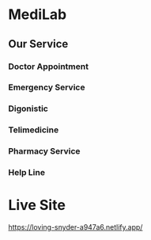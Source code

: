 # MediLab

## Our Service
### Doctor Appointment
### Emergency Service
### Digonistic
### Telimedicine
### Pharmacy Service
### Help Line


# Live Site
https://loving-snyder-a947a6.netlify.app/
